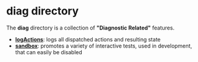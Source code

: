# diag directory

The **diag** directory is a collection of **"Diagnostic Related"**
features.

 - [**logActions**](logActions/README.md): logs all dispatched actions and resulting state
 - [**sandbox**](sandbox/README.md):       promotes a variety of interactive tests, used in development, that can easily be disabled
